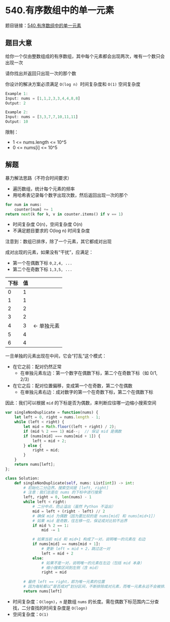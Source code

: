 # 540.有序数组中的单一元素

题目链接：[540.有序数组中的单一元素](https://leetcode.cn/problems/single-element-in-a-sorted-array/)

## 题目大意

给你一个仅由整数组成的有序数组，其中每个元素都会出现两次，唯有一个数只会出现一次

请你找出并返回只出现一次的那个数

你设计的解决方案必须满足 `O(log n) `时间复杂度和 `O(1)` 空间复杂度

```js
Example 1:
Input: nums = [1,1,2,3,3,4,4,8,8]
Output: 2

Example 2:
Input: nums = [3,3,7,7,10,11,11]
Output: 10
```

限制：
- 1 <= nums.length <= 10^5
- 0 <= nums[i] <= 10^5

## 解题

暴力解法思路（不符合时间要求）
- 遍历数组，统计每个元素的频率
- 用哈希表记录每个数字出现次数，然后返回出现一次的那个
```python
for num in nums:
    counter[num] += 1
return next(k for k, v in counter.items() if v == 1)
```
- 时间复杂度 O(n)，空间复杂度 O(n)
- 不满足题目要求的 O(log n) 时间复杂度

注意到：数组已排序，除了一个元素，其它都成对出现

成对出现的元素，如果没有“干扰”，应满足：
- 第一个在偶数下标 `0,2,4, ...`
- 第二个在奇数下标 `1,3,5, ...`

| 下标 | 值 | |
| -- | -- | -- |
| 0  | 1 |        |
| 1  | 1 |        |
| 2  | 2 |        |
| 3  | 2 |        |
| 4  | 3 | ← 单独元素 |
| 5  | 4 |        |
| 6  | 4 |        |

一旦单独的元素出现在中间，它会“打乱”这个模式：
- 在它之前：配对仍然正常
  - 在单独元素左边：第一个数字在偶数下标，第二个在奇数下标（如 0/1, 2/3）
- 在它之后：配对位置偏移，变成第一个在奇数，第二个在偶数
  - 在单独元素右边：成对数字的第一个在奇数下标，第二个在偶数下标

因此：我们可以根据 `mid` 的下标是否为偶数，来判断应往哪一边缩小搜索空间

```js
var singleNonDuplicate = function(nums) {
    let left = 0, right = nums.length - 1;
    while (left < right) {
        let mid = Math.floor((left + right) / 2);
        if (mid % 2 === 1) mid--;  // 保证 mid 是偶数
        if (nums[mid] === nums[mid + 1]) {
            left = mid + 2;
        } else {
            right = mid;
        }
    }
    return nums[left];
};
```
```python
class Solution:
    def singleNonDuplicate(self, nums: List[int]) -> int:
        # 初始化二分边界。搜索空间是 [left, right]
        # 注意：我们总是在 nums 的下标中进行搜索
        left, right = 0, len(nums) - 1
        while left < right:
            # 二分中点，防止溢出（虽然 Python 不溢出）
            mid = left + (right - left) // 2
            # 确保 mid 为偶数（因为要比较的是 nums[mid] 和 nums[mid+1]）
            # 如果 mid 是奇数，往左移一位，保证成对比较不出界
            if mid % 2 == 1:
                mid -= 1

            # 如果当前 mid 和 mid+1 构成了一对，说明唯一的元素在 右边
            if nums[mid] == nums[mid + 1]:
                # 更新 left = mid + 2，跳过这一对
                left = mid + 2
            else:
                # 如果不是一对，说明唯一的元素在左边（包括 mid 本身）
                # 缩小搜索区间到左侧（含 mid）
                right = mid
        
        # 最终 left == right，即为唯一元素的位置
        # 因为每轮都以“是否成对”划分区间，不断排除成对元素，而唯一元素永远不会被排除，所以最后剩下的就是它
        return nums[left]
```

- 时间复杂度：`O(logn)`，`n` 是数组 `nums` 的长度。需在偶数下标范围内二分查找，二分查找的时间复杂度是 `O(logn)`
- 空间复杂度：`O(1)`